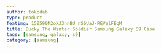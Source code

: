 ```yaml
---
author: tokodab
type: product
featimg: 15Z590M2oXJ3nnBU_nS6UaJ-REVelFEgM
title: Bucky The Winter Soldier Samsung Galaxy S9 Case
tags: [samsung, galaxy, s9]
category: [samsung]
---
```

